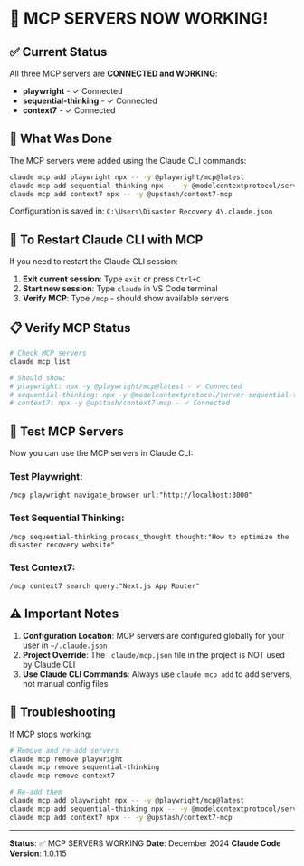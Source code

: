 # 🎉 MCP SERVERS NOW WORKING!

## ✅ Current Status
All three MCP servers are **CONNECTED and WORKING**:
- **playwright** - ✓ Connected
- **sequential-thinking** - ✓ Connected
- **context7** - ✓ Connected

## 📝 What Was Done
The MCP servers were added using the Claude CLI commands:
```bash
claude mcp add playwright npx -- -y @playwright/mcp@latest
claude mcp add sequential-thinking npx -- -y @modelcontextprotocol/server-sequential-thinking
claude mcp add context7 npx -- -y @upstash/context7-mcp
```

Configuration is saved in: `C:\Users\Disaster Recovery 4\.claude.json`

## 🔄 To Restart Claude CLI with MCP

If you need to restart the Claude CLI session:

1. **Exit current session**: Type `exit` or press `Ctrl+C`
2. **Start new session**: Type `claude` in VS Code terminal
3. **Verify MCP**: Type `/mcp` - should show available servers

## 📋 Verify MCP Status
```bash
# Check MCP servers
claude mcp list

# Should show:
# playwright: npx -y @playwright/mcp@latest - ✓ Connected
# sequential-thinking: npx -y @modelcontextprotocol/server-sequential-thinking - ✓ Connected
# context7: npx -y @upstash/context7-mcp - ✓ Connected
```

## 🚀 Test MCP Servers

Now you can use the MCP servers in Claude CLI:

### Test Playwright:
```
/mcp playwright navigate_browser url:"http://localhost:3000"
```

### Test Sequential Thinking:
```
/mcp sequential-thinking process_thought thought:"How to optimize the disaster recovery website"
```

### Test Context7:
```
/mcp context7 search query:"Next.js App Router"
```

## ⚠️ Important Notes

1. **Configuration Location**: MCP servers are configured globally for your user in `~/.claude.json`
2. **Project Override**: The `.claude/mcp.json` file in the project is NOT used by Claude CLI
3. **Use Claude CLI Commands**: Always use `claude mcp add` to add servers, not manual config files

## 🔧 Troubleshooting

If MCP stops working:
```bash
# Remove and re-add servers
claude mcp remove playwright
claude mcp remove sequential-thinking
claude mcp remove context7

# Re-add them
claude mcp add playwright npx -- -y @playwright/mcp@latest
claude mcp add sequential-thinking npx -- -y @modelcontextprotocol/server-sequential-thinking
claude mcp add context7 npx -- -y @upstash/context7-mcp
```

---

**Status**: ✅ MCP SERVERS WORKING
**Date**: December 2024
**Claude Code Version**: 1.0.115